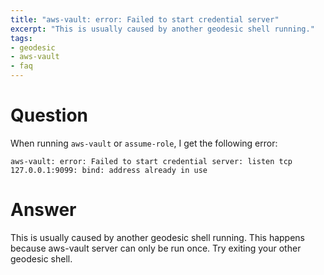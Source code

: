 ```yaml
---
title: "aws-vault: error: Failed to start credential server"
excerpt: "This is usually caused by another geodesic shell running."
tags:
- geodesic
- aws-vault
- faq
---
```


# Question

When running `aws-vault` or `assume-role`, I get the following error:

```
aws-vault: error: Failed to start credential server: listen tcp 127.0.0.1:9099: bind: address already in use
```

# Answer

This is usually caused by another geodesic shell running. This happens because aws-vault server can only be run once. Try exiting your other geodesic shell.

